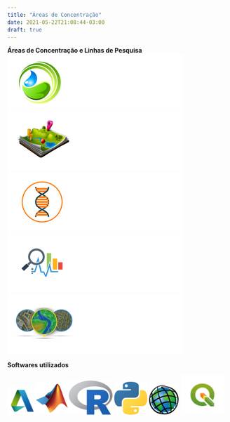 ```yaml
---
title: "Áreas de Concentração"
date: 2021-05-22T21:08:44-03:00
draft: true
---
```

**Áreas de Concentração e Linhas de Pesquisa**
![](Summary_eco_400.png)  
![](Summary_filogeo_400.png)  
![](Summary_gene_400.png)  
![](Summary_data_400.png)  
![](Summary_GIS_400.png)

**Softwares utilizados**  

[![](autodesk_peq.png)](https://www.autodesk.com.br/)[![](matlab_simples.png)](https://www.mathworks.com/)[![](R_100.png)](https://www.r-project.org/)    [![](phyton_75.png)](https://www.python.org/)   [![](ESRI_peq.png)](https://www.arcgis.com/index.html)  [![](QGis_150.png)](https://www.qgis.org/en/site/)

 








